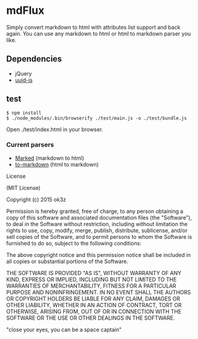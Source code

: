 # mdFlux

Simply convert markdown to html with attributes list support and back again.
You can use any markdown to html or html to markdown parser you like.

## Dependencies

* jQuery
* [uuid-js](https://github.com/pnegri/uuid-js)


## test

    $ npm install
    $ ./node_modules/.bin/browserify ./test/main.js -o ./test/bundle.js


Open ./test/index.html in your browser.

### Current parsers

* [Marked](https://github.com/chjj/marked) (markdown to html)
* [to-markdown](https://github.com/domchristie/to-markdown) (html to markdown)


License

(MIT License)

Copyright (c) 2015 ok3z

Permission is hereby granted, free of charge, to any person obtaining a copy of this software and associated documentation files (the "Software"), to deal in the Software without restriction, including without limitation the rights to use, copy, modify, merge, publish, distribute, sublicense, and/or sell copies of the Software, and to permit persons to whom the Software is furnished to do so, subject to the following conditions:

The above copyright notice and this permission notice shall be included in all copies or substantial portions of the Software.

THE SOFTWARE IS PROVIDED "AS IS", WITHOUT WARRANTY OF ANY KIND, EXPRESS OR IMPLIED, INCLUDING BUT NOT LIMITED TO THE WARRANTIES OF MERCHANTABILITY, FITNESS FOR A PARTICULAR PURPOSE AND NONINFRINGEMENT. IN NO EVENT SHALL THE AUTHORS OR COPYRIGHT HOLDERS BE LIABLE FOR ANY CLAIM, DAMAGES OR OTHER LIABILITY, WHETHER IN AN ACTION OF CONTRACT, TORT OR OTHERWISE, ARISING FROM, OUT OF OR IN CONNECTION WITH THE SOFTWARE OR THE USE OR OTHER DEALINGS IN THE SOFTWARE.

"close your eyes, you can be a space captain"
